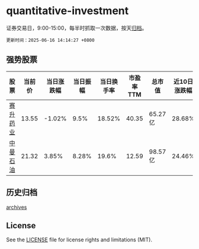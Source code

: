 # quantitative-investment

证券交易日，9:00-15:00，每半时抓取一次数据，按天[归档](archives)。

`更新时间：2025-06-16 14:14:27 +0800`

## 强势股票

|股票|当前价|当日涨跌幅|当日振幅|当日换手率|市盈率TTM|总市值|近10日涨跌幅|
|----|----|----|----|----|----|----|----|
|[赛升药业](https://xueqiu.com/S/SZ300485)|13.55|-1.02%|9.5%|18.52%|40.35|65.27亿|28.68%|
|[中曼石油](https://xueqiu.com/S/SH603619)|21.32|3.85%|8.28%|19.6%|12.59|98.57亿|24.46%|

## 历史归档

[archives](archives)

## License

See the [LICENSE](LICENSE) file for license rights and limitations (MIT).